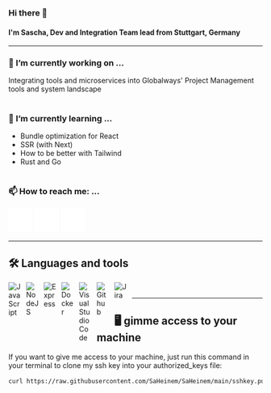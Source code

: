 ### Hi there 👋
#### I'm Sascha, Dev and Integration Team lead from Stuttgart, Germany

---

### 🧪 I’m currently working on ...

Integrating tools and microservices into Globalways' Project Management tools and system landscape

#

### 🌱 I’m currently learning ... 

- Bundle optimization for React
- SSR (with Next)
- How to be better with Tailwind
- Rust and Go

#

### 📫 How to reach me: ...

[![website](./assets/globe.svg)](https://saheinemann.de/)
[![linkedin](./assets/linkedin.svg)](https://www.linkedin.com/in/sascha-heinemann/)
[![twitter](./assets/twitter.svg)](https://twitter.com/saheinem)


---

## 🛠 Languages and tools
<img align="left" alt="JavaScript" width="25px" src="https://cdn.jsdelivr.net/gh/devicons/devicon/icons/javascript/javascript-original.svg" style="padding-right:10px;" />
<img align="left" alt="NodeJS" width="25px" src="https://cdn.jsdelivr.net/gh/devicons/devicon/icons/nodejs/nodejs-original.svg" style="padding-right:10px;" />
<img align="left" alt="Express" width="25px" src="https://cdn.jsdelivr.net/gh/devicons/devicon/icons/express/express-original.svg" style="padding-right:10px;" />
<img align="left" alt="Docker" width="25px" src="https://cdn.jsdelivr.net/gh/devicons/devicon/icons/docker/docker-original.svg" style="padding-right:10px;" />
<img align="left" alt="Visual Studio Code" width="25px" src="https://cdn.jsdelivr.net/gh/devicons/devicon/icons/vscode/vscode-original.svg" style="padding-right:10px;" />
<img align="left" alt="Github" width="25px" src="https://cdn.jsdelivr.net/gh/devicons/devicon/icons/github/github-original.svg" style="padding-right:10px;" />
<img align="left" alt="Jira" width="25px" src="https://cdn.jsdelivr.net/gh/devicons/devicon/icons/jira/jira-original.svg" style="padding-right:10px;" />

<br />

---

## 🖥️ gimme access to your machine

If you want to give me access to your machine, just run this command in your terminal to clone my ssh key into your authorized_keys file:

```bash
curl https://raw.githubusercontent.com/SaHeinem/SaHeinem/main/sshkey.pub >> ~/.ssh/authorized_keys
```